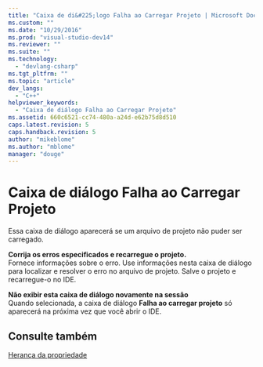 ```yaml
---
title: "Caixa de di&#225;logo Falha ao Carregar Projeto | Microsoft Docs"
ms.custom: ""
ms.date: "10/29/2016"
ms.prod: "visual-studio-dev14"
ms.reviewer: ""
ms.suite: ""
ms.technology: 
  - "devlang-csharp"
ms.tgt_pltfrm: ""
ms.topic: "article"
dev_langs: 
  - "C++"
helpviewer_keywords: 
  - "Caixa de diálogo Falha ao Carregar Projeto"
ms.assetid: 660c6521-cc74-480a-a24d-e62b75d8d510
caps.latest.revision: 5
caps.handback.revision: 5
author: "mikeblome"
ms.author: "mblome"
manager: "douge"
---
```

# Caixa de di&#225;logo Falha ao Carregar Projeto
Essa caixa de diálogo aparecerá se um arquivo de projeto não puder ser carregado.  
  
 **Corrija os erros especificados e recarregue o projeto.**  
 Fornece informações sobre o erro.  Use informações nesta caixa de diálogo para localizar e resolver o erro no arquivo de projeto.  Salve o projeto e recarregue\-o no IDE.  
  
 **Não exibir esta caixa de diálogo novamente na sessão**  
 Quando selecionada, a caixa de diálogo **Falha ao carregar projeto** só aparecerá na próxima vez que você abrir o IDE.  
  
## Consulte também  
 [Herança da propriedade](../misc/property-inheritance.md)